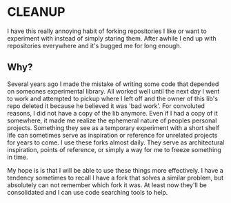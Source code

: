 # CLEANUP

I have this really annoying habit of forking repositories I like or want to experiment with instead of simply staring them. After awhile I end up with repositories everywhere and it's bugged me for long enough.

## Why?

Several years ago I made the mistake of writing some code that depended on someones experimental library. All worked well until the next day I went to work and attempted to pickup where I left off and the owner of this lib's repo deleted it because he believed it was 'bad work'. For convoluted reasons, I did not have a copy of the lib anymore. Even if I had a copy of it somewhere, it made me realize the ephemeral nature of peoples personal projects. Something they see as a temporary experiment with a short shelf life can sometimes serve as inspiration or reference for unrelated projects for years to come. I use these forks almost daily. They serve as architectural inspiration, points of reference, or simply a way for me to freeze something in time.

My hope is is that I will be able to use these things more effectively. I have a tendency sometimes to recall I have a fork that solves a similar problem, but absolutely can not remember which fork it was. At least now they'll be consolidated and I can use code searching tools to help.
